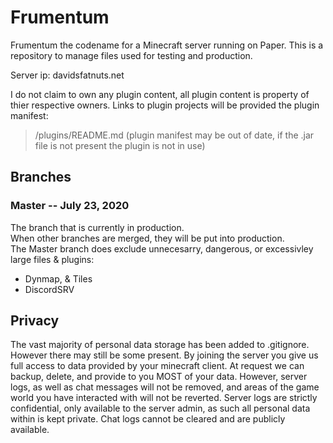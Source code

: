 # Frumentum
Frumentum the codename for a Minecraft server running on Paper. This is a repository to manage files used for testing and production. 

Server ip: davidsfatnuts.net

I do not claim to own any plugin content, all plugin content is property of thier respective owners. Links to plugin projects will be provided the plugin manifest:
> /plugins/README.md
(plugin manifest may be out of date, if the .jar file is not present the plugin is not in use)


## Branches
### Master -- July 23, 2020
The branch that is currently in production.  
When other branches are merged, they will be put into production.  
The Master branch does exclude unnecesarry, dangerous, or excessivley large files & plugins:  
- Dynmap, & Tiles
- DiscordSRV

## Privacy
The vast majority of personal data storage has been added to .gitignore. However there may still be some present. By joining the server you give us full access to data provided by your minecraft client. At request we can backup, delete, and provide to you MOST of your data. However, server logs, as well as chat messages will not be removed, and areas of the game world you have interacted with will not be reverted. Server logs are strictly confidential, only available to the server admin, as such all personal data within is kept private. Chat logs cannot be cleared and are publicly available.

